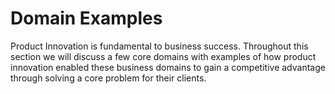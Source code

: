 # Domain Examples

Product Innovation is fundamental to business success. Throughout this section we will discuss a few core domains with examples of how product innovation enabled these business domains to gain a competitive advantage through solving a core problem for their clients. 



